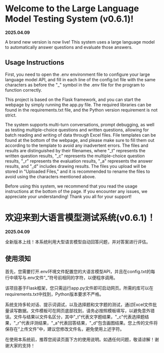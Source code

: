 # Welcome to the Large Language Model Testing System (v0.6.1)!

**2025.04.09**

A brand new version is now live! This system uses a large language model to automatically answer questions and evaluate those answers.

## Usage Instructions

First, you need to open the .env environment file to configure your large language model API, and fill in each line of the config.txt file with the same characters as before the "_" symbol in the .env file for the program to function correctly.

This project is based on the Flask framework, and you can start the webpage by simply running the app.py file. The required libraries can be found in the requirements.txt file, and the Python version requirement is not strict.

The system supports multi-turn conversations, prompt debugging, as well as testing multiple-choice questions and written questions, allowing for batch reading and writing of data through Excel files. File templates can be found at the bottom of the webpage, and please make sure to fill them out according to the template to avoid any inadvertent errors. The files and results are distinguished by their filenames, where "_t" represents the written question results, "_c" represents the multiple-choice question results, "_r" represents the evaluation results, "_a" represents the answer results, and "_d" includes drawing results. The files you upload will be stored in "Uploaded Files," and it is recommended to rename the files to avoid using the characters mentioned above.

Before using this system, we recommend that you read the usage instructions at the bottom of the page. If you encounter any issues, we appreciate your understanding! Thank you all for your support!

# 欢迎来到大语言模型测试系统(v0.6.1)！

**2025.04.09**

全新版本上线！本系统利用大型语言模型自动回答问题，并对答案进行评估。
  
## 使用须知

首先，您需要打开.env环境文件配置您的大语言模型API，并且在config.txt的每行中填写与.env文件“_”符号前相同的字符，以便程序调用。

该项目基于Flask框架，您只需运行app.py文件即可启动网页。所需的库可以在requirements.txt中找到，Python版本要求不严格。

系统支持多轮对话、提示词调试，以及选择题和文字题的测试，通过Excel文件批量读写数据。文件模板可在网页底部找到，请务必按照模板填写，以避免意外错误。文件与结果以文件名区分，其中"_t"代表文字题结果，"_c"代表选择题结果，"_r"代表评测结果，"_a"代表回答结果，"_d"包含画图结果。您上传的文件将保存在“上传文件”中，建议您修改文件名，避免使用上述字符。

在使用本系统前，推荐您阅读页面下方的使用说明。如遇任何问题，敬请谅解！谢谢大家的支持！